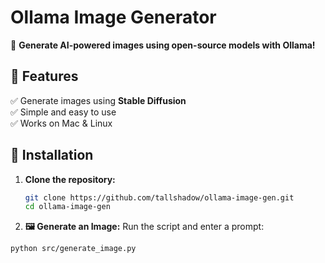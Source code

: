 # Ollama Image Generator

🚀 **Generate AI-powered images using open-source models with Ollama!**

## 📌 Features
✅ Generate images using **Stable Diffusion**  
✅ Simple and easy to use  
✅ Works on Mac & Linux  

## 🔧 Installation
1. **Clone the repository:**
   ```bash
   git clone https://github.com/tallshadow/ollama-image-gen.git
   cd ollama-image-gen

2. **🖼️ Generate an Image:**
Run the script and enter a prompt:
```bash
python src/generate_image.py